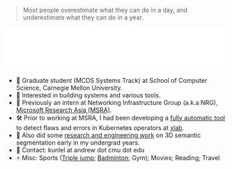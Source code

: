 > Most people overestimate what they can do in a day, and underestimate what they can do in a year.

<div>
  <img src="./base.svg" />
</div>


<!-- ### Hi there 👋 -->

<!--
**unw9527/unw9527** is a ✨ _special_ ✨ repository because its `README.md` (this file) appears on your GitHub profile.

Here are some ideas to get you started: -->

- :school: Graduate student (MCDS Systems Track) at School of Computer Science, Carnegie Mellon University.
- :round_pushpin: Interested in building systems and various tools.
- :battery: Previously an intern at Networking Infrastructure Group (a.k.a NRG), [Microsoft Research Asia (MSRA)](https://www.microsoft.com/en-us/research/lab/microsoft-research-asia/). 
- :hammer_and_wrench: Prior to working at MSRA, I had been developing a [fully automatic tool](https://github.com/xlab-uiuc/acto) to detect flaws and errors in Kubernetes operators at [xlab](https://github.com/xlab-uiuc).
- :open_file_folder: Also did some [research and engineering work](https://link.springer.com/chapter/10.1007/978-3-031-43987-2_41) on 3D semantic segmentation early in my undergrad years.
- :incoming_envelope: Contact: kunlel at andrew dot cmu dot edu
- ⚡ Misc: Sports ([Triple jump](https://unw9527.github.io/antiques/subpage/triple-jump.html); [Badminton](https://unw9527.github.io/antiques/subpage/badminton.html); Gym); Movies; Reading; Travel
<!-- - 😄 Pronouns: ... -->


<!-- ![](https://komarev.com/ghpvc/?username=unw9527&style=for-the-badge&color=blue) -->
